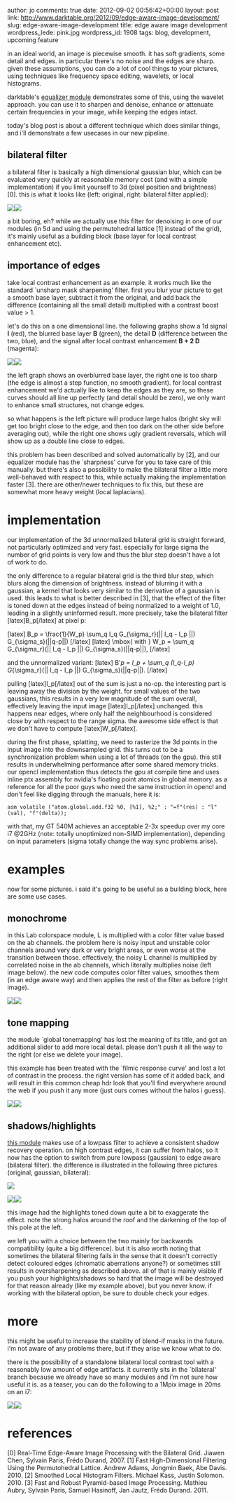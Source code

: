 author: jo
comments: true
date: 2012-09-02 00:56:42+00:00
layout: post
link: http://www.darktable.org/2012/09/edge-aware-image-development/
slug: edge-aware-image-development
title: edge aware image development
wordpress_lede: pink.jpg
wordpress_id: 1908
tags: blog, development, upcoming feature

in an ideal world, an image is piecewise smooth. it has soft gradients, some detail and edges. in particular there's no noise and the edges are sharp. given these assumptions, you can do a lot of cool things to your pictures, using techniques like frequency space editing, wavelets, or local histograms.

darktable's [equalizer module](http://www.darktable.org/2011/11/darktable-and-research/) demonstrates some of this, using the wavelet approach. you can use it to sharpen and denoise, enhance or attenuate certain frequencies in your image, while keeping the edges intact.

today's blog post is about a different technique which does similar things, and i'll demonstrate a few usecases in our new pipeline.



## bilateral filter


a bilateral filter is basically a high dimensional gaussian blur, which can be evaluated very quickly at reasonable memory cost (and with a simple implementation) if you limit yourself to 3d (pixel position and brightness) [0]. this is what it looks like (left: original, right: bilateral filter applied):

[![](http://www.darktable.org/wp-content/uploads/2012/08/bilateral_original_crop.jpg)](http://www.darktable.org/2012/09/edge-aware-image-development/bilateral_original_crop/)[![](http://www.darktable.org/wp-content/uploads/2012/08/bilateral_baselayer_crop.jpg)](http://www.darktable.org/2012/09/edge-aware-image-development/bilateral_baselayer_crop/)

a bit boring, eh? while we actually use this filter for denoising in one of our modules (in 5d and using the permutohedral lattice [1] instead of the grid), it's mainly useful as a building block (base layer for local contrast enhancement etc).



## importance of edges



take local contrast enhancement as an example. it works much like the standard `unsharp mask sharpening' filter. first you blur your picture to get a smooth base layer, subtract it from the original, and add back the difference (containing all the small detail) multiplied with a contrast boost value > 1.

let's do this on a one dimensional line. the following graphs show a 1d signal **I** (red), the blurred base layer **B** (green), the detail **D** (difference between the two, blue), and the signal after local contrast enhancement **B + 2 D** (magenta):

[![](http://www.darktable.org/wp-content/uploads/2012/08/halo.jpg)](http://www.darktable.org/2012/09/edge-aware-image-development/halo/)[![](http://www.darktable.org/wp-content/uploads/2012/08/gradientrev.jpg)](http://www.darktable.org/2012/09/edge-aware-image-development/gradientrev/)

the left graph shows an overblurred base layer, the right one is too sharp (the edge is almost a step function, no smooth gradient). for local contrast enhancement we'd actually like to keep the edges as they are, so these curves should all line up perfectly (and detail should be zero), we only want to enhance small structures, not change edges.

so what happens is the left picture will produce large halos (bright sky will get too bright close to the edge, and then too dark on the other side before averaging out), while the right one shows ugly gradient reversals, which will show up as a double line close to edges.

this problem has been described and solved automatically by [2], and our equalizer module has the `sharpness' curve for you to take care of this manually. but there's also a possibility to make the bilateral filter a little more well-behaved with respect to this, while actually making the implementation faster [3]. there are other/newer techniques to fix this, but these are somewhat more heavy weight (local laplacians).



# implementation



our implementation of the 3d unnormalized bilateral grid is straight forward, not particularly optimized and very fast. especially for large sigma the number of grid points is very low and thus the blur step doesn't have a lot of work to do.

the only difference to a regular bilateral grid is the third blur step, which blurs along the dimension of brightness. instead of blurring it with a gaussian, a kernel that looks very similar to the derivative of a gaussian is used. this leads to what is better described in [3], that the effect of the filter is toned down at the edges instead of being normalized to a weight of 1.0, leading in a slightly uninformed result. more precisely, take the bilateral filter [latex]B_p[/latex] at pixel p:

[latex]
B_p = \frac{1}{W_p} \sum_q I_q G_{\sigma_r}(|| I_q - I_p ||) G_{\sigma_s}(||q-p||)
[/latex]
[latex]
 \mbox{ with } W_p = \sum_q G_{\sigma_r}(|| I_q - I_p ||) G_{\sigma_s}(||q-p||),
[/latex]

and the unnormalized variant:
[latex]
B'_p = I_p + \sum_q (I_q-I_p) G_{\sigma_r}(|| I_q - I_p ||) G_{\sigma_s}(||q-p||).
[/latex]

pulling [latex]I_p[/latex] out of the sum is just a no-op. the interesting part is leaving away the division by the weight. for small values of the two gaussians, this results in a very low magnitude of the sum overall, effectively leaving the input image [latex]I_p[/latex] unchanged. this happens near edges, where only half the neighbourhood is considered close by with respect to the range sigma. the awesome side effect is that we don't have to compute [latex]W_p[/latex].

during the first phase, splatting, we need to rasterize the 3d points in the input image into the downsampled grid. this turns out to be a synchronization problem when using a lot of threads (on the gpu). this still results in underwhelming performance after some shared memory tricks. 
our opencl implementation thus detects the gpu at compile time and uses inline ptx assembly for nvidia's floating point atomics in global memory. as a reference for all the poor guys who need the same instruction in opencl and don't feel like digging through the manuals, here it is:

`asm volatile ("atom.global.add.f32 %0, [%1], %2;" : "=f"(res) : "l"(val), "f"(delta));`

with that, my GT 540M achieves an acceptable 2-3x speedup over my core i7 @2GHz (note: totally unoptimized non-SIMD implementation), depending on input parameters (sigma totally change the way sync problems arise).



# examples



now for some pictures. i said it's going to be useful as a building block, here are some use cases.



## monochrome


in this Lab colorspace module, L is multiplied with a color filter value based on the ab channels.
the problem here is noisy input and unstable color channels around very dark or very bright areas, or even worse at the transition between those. effectively, the noisy L channel is multiplied by correlated noise in the ab channels, which literally multiplies noise (left image below).
the new code computes color filter values, smoothes them (in an edge aware way) and then applies the rest of the filter as before (right image).

[![](http://www.darktable.org/wp-content/uploads/2012/08/bw_master.jpg)](http://www.darktable.org/2012/09/edge-aware-image-development/bw_master/)[![](http://www.darktable.org/wp-content/uploads/2012/08/bw_bilateral.jpg)](http://www.darktable.org/2012/09/edge-aware-image-development/bw_bilateral/)




## tone mapping


the module `global tonemapping' has lost the meaning of its title, and got an additional slider to add more local detail. please don't push it all the way to the right (or else we delete your image).

this example has been treated with the `filmic response curve' and lost a lot of contrast in the process. the right version has some of it added back, and will result in this common cheap hdr look that you'll find everywhere around the web if you push it any more (just ours comes without the halos i guess).

[![](http://www.darktable.org/wp-content/uploads/2012/08/tonemap_master.jpg)](http://www.darktable.org/2012/09/edge-aware-image-development/tonemap_master/)[![](http://www.darktable.org/wp-content/uploads/2012/08/tonemap_bilat.jpg)](http://www.darktable.org/2012/09/edge-aware-image-development/tonemap_bilat/)



## shadows/highlights


[this module](http://www.darktable.org/2012/02/shadow-recovery-revisited/) makes use of a lowpass filter to achieve a consistent shadow recovery operation. on high contrast edges, it can suffer from halos, so it now has the option to switch from pure lowpass (gaussian) to edge aware (bilateral filter). the difference is illustrated in the following three pictures (original, gaussian, bilateral):

[![](http://www.darktable.org/wp-content/uploads/2012/08/halos_0001_05.jpg)](http://www.darktable.org/2012/09/edge-aware-image-development/halos_0001_05/)

[![](http://www.darktable.org/wp-content/uploads/2012/08/halos_0001_03.jpg)](http://www.darktable.org/2012/09/edge-aware-image-development/halos_0001_03/)[![](http://www.darktable.org/wp-content/uploads/2012/08/halos_0001_02.jpg)](http://www.darktable.org/2012/09/edge-aware-image-development/halos_0001_02/)

this image had the highlights toned down quite a bit to exaggerate the effect. note the strong halos around the roof and the darkening of the top of this pole at the left.

we left you with a choice between the two mainly for backwards compatibility (quite a big difference). but it is also worth noting that sometimes the bilateral filtering fails in the sense that it doesn't correctly detect coloured edges (chromatic aberrations anyone?) or sometimes still results in oversharpening as described above. all of that is mainly visible if you push your highlights/shadows so hard that the image will be destroyed for that reason already (like my example above), but you never know. if working with the bilateral option, be sure to double check your edges.



# more


this might be useful to increase the stability of blend-if masks in the future. i'm not aware of any problems there, but if they arise we know what to do.

there is the possibility of a standalone bilateral local contrast tool with a reasonably low amount of edge artifacts. it currently sits in the `bilateral' branch because we already have so many modules and i'm not sure how useful it is. as a teaser, you can do the following to a 1Mpix image in 20ms on an i7:

[![](http://www.darktable.org/wp-content/uploads/2012/08/bilateral_original_crop.jpg)](http://www.darktable.org/2012/09/edge-aware-image-development/bilateral_original_crop/)[![](http://www.darktable.org/wp-content/uploads/2012/08/bilateral_localcontrast_crop.jpg)](http://www.darktable.org/2012/09/edge-aware-image-development/bilateral_localcontrast_crop/)



# references



[0] Real-Time Edge-Aware Image Processing with the Bilateral Grid. Jiawen Chen, Sylvain Paris, Frédo Durand, 2007.
[1] Fast High-Dimensional Filtering Using the Permutohedral Lattice. Andrew Adams, Jongmin Baek, Abe Davis. 2010.
[2] Smoothed Local Histogram Filters. Michael Kass, Justin Solomon. 2010.
[3] Fast and Robust Pyramid-based Image Processing. Mathieu Aubry, Sylvain Paris, Samuel Hasinoff, Jan Jautz, Frédo Durand. 2011.
